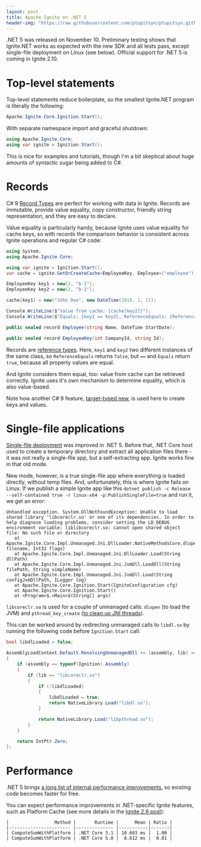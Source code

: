 ```yaml
---
layout: post
title: Apache Ignite on .NET 5
header-img: "https://raw.githubusercontent.com/ptupitsyn/ptupitsyn.github.io/master/images/ignite_logo.png"
---
```


.NET 5 was released on November 10. Preliminary testing shows that Ignite.NET works as expected with the new SDK and all tests pass, except single-file deployment on Linux (see below).
Official support for .NET 5 is coming in Ignite 2.10. 

# Top-level statements

Top-level statements reduce boilerplate, so the smallest Ignite.NET program is literally the following:
```cs
Apache.Ignite.Core.Ignition.Start();
```

With separate namespace import and graceful shutdown:
```cs
using Apache.Ignite.Core;
using var ignite = Ignition.Start();
```

This is nice for examples and tutorials, though I'm a bit skeptical about huge amounts of syntactic sugar being added to C#.

# Records

C# 9 [Record Types](https://docs.microsoft.com/en-us/dotnet/csharp/whats-new/csharp-9#record-types) are perfect for working with data in Ignite.
Records are immutable, provide value equality, copy constructor, friendly string representation, and they are easy to declare. 

Value equality is particularly handy, because Ignite uses value equality for cache keys,
so with records the comparison behavior is consistent across Ignite operations and regular C# code:

```cs
using System;
using Apache.Ignite.Core;

using var ignite = Ignition.Start();
var cache = ignite.GetOrCreateCache<EmployeeKey, Employee>("employee");

EmployeeKey key1 = new(2, "b-1");
EmployeeKey key2 = new(2, "b-1");

cache[key1] = new("John Doe", new DateTime(2016, 1, 1));

Console.WriteLine($"Value from cache: {cache[key2]}");
Console.WriteLine($"Equals: {key1 == key2}, ReferenceEquals: {ReferenceEquals(key1, key2)}");

public sealed record Employee(string Name, DateTime StartDate);

public sealed record EmployeeKey(int CompanyId, string Id);
```

Records are [reference types](https://docs.microsoft.com/en-us/dotnet/csharp/language-reference/keywords/reference-types).
Here, `key1` and `key2` two different instances of the same class, so `ReferenceEquals` returns `false`, but `==` and `Equals` return `true`,
because all property values are equal.

And Ignite considers them equal, too: value from cache can be retrieved correctly. Ignite uses it's own mechanism to determine equality, which is also value-based.

Note how another C# 9 feature, [target-typed new](https://docs.microsoft.com/en-us/dotnet/csharp/whats-new/csharp-9#fit-and-finish-features), is used here to create keys and values.


# Single-file applications

[Single-file deployment](https://docs.microsoft.com/en-us/dotnet/core/deploying/single-file) was improved in .NET 5.
Before that, .NET Core host used to create a temporary directory and extract all application files there - it was not really a single-file app, but a self-extracting app. Ignite works fine in that old mode.

New mode, however, is a true single-file app where everything is loaded directly, without temp files. And, unfortunately, this is where Ignite fails on Linux.
If we publish a simple Ignite app like this `dotnet publish -c Release --self-contained true -r linux-x64 -p:PublishSingleFile=true` and run it, we get an error:

```
Unhandled exception. System.DllNotFoundException: Unable to load shared library 'libcoreclr.so' or one of its dependencies. In order to help diagnose loading problems, consider setting the LD_DEBUG environment variable: liblibcoreclr.so: cannot open shared object file: No such file or directory
   at Apache.Ignite.Core.Impl.Unmanaged.Jni.DllLoader.NativeMethodsCore.dlopen(String filename, Int32 flags)
   at Apache.Ignite.Core.Impl.Unmanaged.Jni.DllLoader.Load(String dllPath)
   at Apache.Ignite.Core.Impl.Unmanaged.Jni.JvmDll.LoadDll(String filePath, String simpleName)
   at Apache.Ignite.Core.Impl.Unmanaged.Jni.JvmDll.Load(String configJvmDllPath, ILogger log)
   at Apache.Ignite.Core.Ignition.Start(IgniteConfiguration cfg)
   at Apache.Ignite.Core.Ignition.Start()
   at <Program>$.<Main>$(String[] args)
```

`libcoreclr.so` is used for a couple of unmanaged calls: `dlopen` (to load the JVM) and `pthread_key_create` ([to clean up JNI threads](https://ptupitsyn.github.io/Ignite-JNI-Thread-Detach/)).

This can be worked around by redirecting unmanaged calls to `libdl.so` by running the following code before `Ignition.Start` call:

```cs
bool libdlLoaded = false;

AssemblyLoadContext.Default.ResolvingUnmanagedDll += (assembly, lib) =>
{
    if (assembly == typeof(Ignition).Assembly)
    {
        if (lib == "libcoreclr.so")
        {
            if (!libdlLoaded)
            {
                libdlLoaded = true;
                return NativeLibrary.Load("libdl.so");
            }

            return NativeLibrary.Load("libpthread.so");
        }
    }

    return IntPtr.Zero;
};
```

# Performance

.NET 5 brings [a long list of internal performance improvements](https://devblogs.microsoft.com/dotnet/performance-improvements-in-net-5/), so existing code becomes faster for free.

You can expect performance improvements in .NET-specific Ignite features, such as Platform Cache (see more details in the [Ignite 2.9 post](https://ptupitsyn.github.io/Whats-New-In-Ignite-Net-2.9/)):  

```
|                 Method |       Runtime |      Mean | Ratio |
|----------------------- |-------------- |----------:|------:|
| ComputeSumWithPlatform | .NET Core 3.1 | 10.603 ms |  1.00 |
| ComputeSumWithPlatform | .NET Core 5.0 |  8.612 ms |  0.81 |
```

